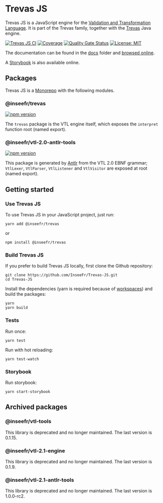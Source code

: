 # Trevas JS

Trevas JS is a JavaScript engine for the [Validation and Transformation Language](https://sdmx.org/?page_id=5096). It is part of the Trevas family, together with the [Trevas](https://github.com/InseeFr/Trevas) Java engine.

[![Trevas JS CI](https://github.com/InseeFr/Trevas-JS/actions/workflows/ci.yml/badge.svg)](https://github.com/InseeFr/Trevas-JS/actions/workflows/ci.yml)
[![Coverage](https://sonarcloud.io/api/project_badges/measure?project=InseeFr_Trevas-JS&metric=coverage)](https://sonarcloud.io/dashboard?id=InseeFr_Trevas-JS)
[![Quality Gate Status](https://sonarcloud.io/api/project_badges/measure?project=InseeFr_Trevas-JS&metric=alert_status)](https://sonarcloud.io/dashboard?id=InseeFr_Trevas-JS)
[![License: MIT](https://img.shields.io/badge/License-MIT-blue.svg)](https://opensource.org/licenses/MIT)

The documentation can be found in the [docs](https://github.com/InseeFr/Trevas-JS/tree/master/docs) folder and [browsed online](https://inseefr.github.io/Trevas-JS).

A [Storybook](https://inseefr.github.io/Trevas-JS/storybook) is also available online.

## Packages

Trevas JS is a [Monorepo](https://en.wikipedia.org/wiki/Monorepo) with the following modules.

### @inseefr/trevas

[![npm version](https://badge.fury.io/js/%40inseefr%2Ftrevas.svg)](https://badge.fury.io/js/%40inseefr%2Ftrevas)

The `trevas` package is the VTL engine itself, which exposes the `interpret` function root (named export).

### @inseefr/vtl-2.0-antlr-tools

[![npm version](https://badge.fury.io/js/%40inseefr%2Fvtl-2.0-antlr-tools.svg)](https://badge.fury.io/js/%40inseefr%2Fvtl-2.0-antlr-tools)

This package is generated by [Antlr](https://www.antlr.org/) from the VTL 2.0 EBNF grammar; `VtlLexer`, `VtlParser`, `VtlListener` and `VtlVisitor` are exposed at root (named export).

## Getting started

### Use Trevas JS

To use Trevas JS in your JavaScript project, just run:

```
yarn add @inseefr/trevas
```

or

```
npm install @inseefr/trevas
```

### Build Trevas JS

If you prefer to build Trevas JS locally, first clone the Github repository:

```
git clone https://github.com/InseeFr/Trevas-JS.git
cd Trevas-JS
```

Install the dependencies (yarn is required because of [workspaces](https://classic.yarnpkg.com/en/docs/workspaces/)) and build the packages:

```
yarn
yarn build
```

### Tests

Run once:

```
yarn test
```

Run with hot reloading:

```
yarn test-watch
```

### Storybook

Run storybook:

```
yarn start-storybook
```

## Archived packages

### @inseefr/vtl-tools

This library is deprecated and no longer maintained.
The last version is 0.1.15.

### @inseefr/vtl-2.1-engine

This library is deprecated and no longer maintained.
The last version is 0.1.9.

### @inseefr/vtl-2.1-antlr-tools

This library is deprecated and no longer maintained.
The last version is 1.0.0-rc2.
